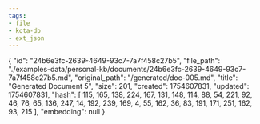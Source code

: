 ```yaml
---
tags:
- file
- kota-db
- ext_json
---
```

{
  "id": "24b6e3fc-2639-4649-93c7-7a7f458c27b5",
  "file_path": "./examples-data/personal-kb/documents/24b6e3fc-2639-4649-93c7-7a7f458c27b5.md",
  "original_path": "/generated/doc-005.md",
  "title": "Generated Document 5",
  "size": 201,
  "created": 1754607831,
  "updated": 1754607831,
  "hash": [
    115,
    165,
    138,
    224,
    167,
    131,
    148,
    114,
    88,
    54,
    221,
    92,
    46,
    76,
    65,
    136,
    247,
    14,
    192,
    239,
    169,
    4,
    55,
    162,
    36,
    83,
    191,
    171,
    251,
    162,
    93,
    215
  ],
  "embedding": null
}